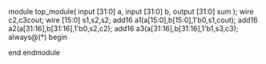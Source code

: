 module top_module(
    input [31:0] a,
    input [31:0] b,
    output [31:0] sum
);
wire c2,c3cout;
wire [15:0] s1,s2,s2;
add16 a1(a[15:0],b[15:0],1'b0,s1,cout);
add16 a2(a[31:16],b[31:16],1'b0,s2,c2);
add16 a3(a[31:16],b[31:16],1'b1,s3,c3);
always@(*) begin

end
endmodule
